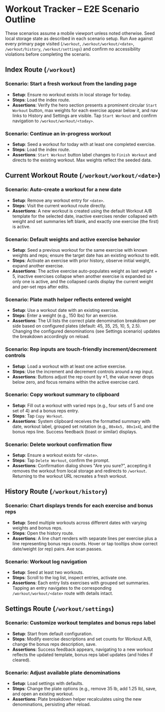 # Workout Tracker – E2E Scenario Outline

These scenarios assume a mobile viewport unless noted otherwise. Seed local
storage state as described in each scenario setup. Run Axe against every primary
page visited (`/workout`, `/workout/workout/<date>`, `/workout/history`,
`/workout/settings`) and confirm no accessibility violations before completing
the scenario.

## Index Route (`/workout`)

### Scenario: Start a fresh workout from the landing page

- **Setup**: Ensure no workout exists in local storage for today.
- **Steps**: Load the index route.
- **Assertions**: Verify the hero section presents a prominent circular
  `Start Workout` button, max weights for each exercise appear below it, and nav
  links to History and Settings are visible. Tap `Start Workout` and confirm
  navigation to `/workout/workout/<today>`.

### Scenario: Continue an in-progress workout

- **Setup**: Seed a workout for today with at least one completed exercise.
- **Steps**: Load the index route.
- **Assertions**: `Start Workout` button label changes to `Finish Workout` and
  directs to the existing workout. Max weights reflect the seeded data.

## Current Workout Route (`/workout/workout/<date>`)

### Scenario: Auto-create a workout for a new date

- **Setup**: Remove any workout entry for `<date>`.
- **Steps**: Visit the current workout route directly.
- **Assertions**: A new workout is created using the default Workout A/B
  template for the selected date, inactive exercises render collapsed with
  weight and set summaries left blank, and exactly one exercise (the first) is
  active.

### Scenario: Default weights and active exercise behavior

- **Setup**: Seed a previous workout for the same exercise with known weights
  and reps; ensure the target date has an existing workout to edit.
- **Steps**: Activate an exercise with prior history, observe initial weight,
  expand another exercise.
- **Assertions**: The active exercise auto-populates weight as last weight + 5,
  inactive exercises collapse when another exercise is expanded so only one is
  active, and the collapsed cards display the current weight and per-set reps
  after edits.

### Scenario: Plate math helper reflects entered weight

- **Setup**: Use a workout date with an existing exercise.
- **Steps**: Enter a weight (e.g., 150 lbs) for an exercise.
- **Assertions**: The UI lists the correct plate denomination breakdown per side
  based on configured plates (default: 45, 35, 25, 10, 5, 2.5). Changing the
  configured denominations (see Settings scenario) updates the breakdown
  accordingly on reload.

### Scenario: Rep inputs are touch-friendly increment/decrement controls

- **Setup**: Load a workout with at least one active exercise.
- **Steps**: Use the increment and decrement controls around a rep input.
- **Assertions**: Buttons adjust the rep count by ±1, the value never drops
  below zero, and focus remains within the active exercise card.

### Scenario: Copy workout summary to clipboard

- **Setup**: Fill out a workout with varied reps (e.g., four sets of 5 and one
  set of 4) and a bonus reps entry.
- **Steps**: Tap `Copy Workout`.
- **Assertions**: System clipboard receives the formatted summary with date,
  workout label, grouped set notation (e.g., `80x4x5, 80x1x4`), and the bonus
  reps line. Success feedback (toast or similar) displays.

### Scenario: Delete workout confirmation flow

- **Setup**: Ensure a workout exists for `<date>`.
- **Steps**: Tap `Delete Workout`, confirm the prompt.
- **Assertions**: Confirmation dialog shows "Are you sure?", accepting it
  removes the workout from local storage and redirects to `/workout`. Returning
  to the workout URL recreates a fresh workout.

## History Route (`/workout/history`)

### Scenario: Chart displays trends for each exercise and bonus reps

- **Setup**: Seed multiple workouts across different dates with varying weights
  and bonus reps.
- **Steps**: Open the history route.
- **Assertions**: A line chart renders with separate lines per exercise plus a
  line representing bonus reps counts. Hover or tap tooltips show correct
  date/weight (or rep) pairs. Axe scan passes.

### Scenario: Workout log navigation

- **Setup**: Seed at least two workouts.
- **Steps**: Scroll to the log list, inspect entries, activate one.
- **Assertions**: Each entry lists exercises with grouped set summaries. Tapping
  an entry navigates to the corresponding `/workout/workout/<date>` route with
  details intact.

## Settings Route (`/workout/settings`)

### Scenario: Customize workout templates and bonus reps label

- **Setup**: Start from default configuration.
- **Steps**: Modify exercise descriptions and set counts for Workout A/B, change
  the bonus reps description, save.
- **Assertions**: Success feedback appears, navigating to a new workout reflects
  the updated template, bonus reps label updates (and hides if cleared).

### Scenario: Adjust available plate denominations

- **Setup**: Load settings with defaults.
- **Steps**: Change the plate options (e.g., remove 35 lb, add 1.25 lb), save,
  and open an existing workout.
- **Assertions**: Plate breakdown helper recalculates using the new
  denominations, persisting after reload.
